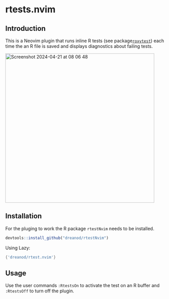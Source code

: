 # rtests.nvim

## Introduction

This is a Neovim plugin that runs inline R tests (see package[`roxytest`](https://mikldk.github.io/roxytest/articles/introduction.html)) each time the an R file is saved and displays diagnostics about failing tests.

<img width="465" alt="Screenshot 2024-04-21 at 08 06 48" src="https://github.com/dreanod/rtests.nvim/assets/6531533/421c5196-cf5a-4698-ad27-fe68b4ba7da4">

## Installation

For the pluging to work the R package `rtestNvim` needs to be installed. 

```R
devtools::install_github("dreanod/rtestNvim")
```

Using Lazy:

```lua
{'dreanod/rtest.nvim'}
```

## Usage

Use the user commands `:RtestsOn` to activate the test on an R buffer and `:RtestsOff` to turn off the plugin.

